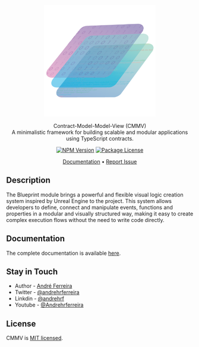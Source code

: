 <p align="center">
  <a href="https://github.com/andrehrferreira/cmmv" target="blank"><img src="https://raw.githubusercontent.com/andrehrferreira/docs.cmmv.io/main/public/assets/logo_CMMV2_icon.png" width="300" alt="CMMV Logo" /></a>
</p>
<p align="center">Contract-Model-Model-View (CMMV) <br/> A minimalistic framework for building scalable and modular applications using TypeScript contracts.</p>
<p align="center">
    <a href="https://www.npmjs.com/package/@cmmv/core"><img src="https://img.shields.io/npm/v/@cmmv/core.svg" alt="NPM Version" /></a>
    <a href="https://www.npmjs.com/package/@cmmv/core"><img src="https://img.shields.io/npm/l/@cmmv/core.svg" alt="Package License" /></a>
</p>

<p align="center">
  <a href="https://cmmv.io">Documentation</a> &bull;
  <a href="https://github.com/andrehrferreira/cmmv/issues">Report Issue</a>
</p>

## Description

The Blueprint module brings a powerful and flexible visual logic creation system inspired by Unreal Engine to the project. This system allows developers to define, connect and manipulate events, functions and properties in a modular and visually structured way, making it easy to create complex execution flows without the need to write code directly.

## Documentation

The complete documentation is available [here](https://cmmv.io).

## Stay in Touch

- Author - [André Ferreira](https://github.com/andrehrferreira)
- Twitter - [@andrehrferreira](https://twitter.com/andrehrferreira)
- Linkdin - [@andrehrf](https://www.linkedin.com/in/andrehrf)
- Youtube - [@Andrehrferreira](https://www.youtube.com/@Andrehrferreira)

## License

CMMV is [MIT licensed](LICENSE).

